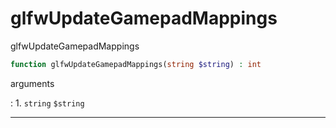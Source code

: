 # glfwUpdateGamepadMappings
glfwUpdateGamepadMappings

```php
function glfwUpdateGamepadMappings(string $string) : int
```

arguments

:    1. `string` `$string` 

---
     